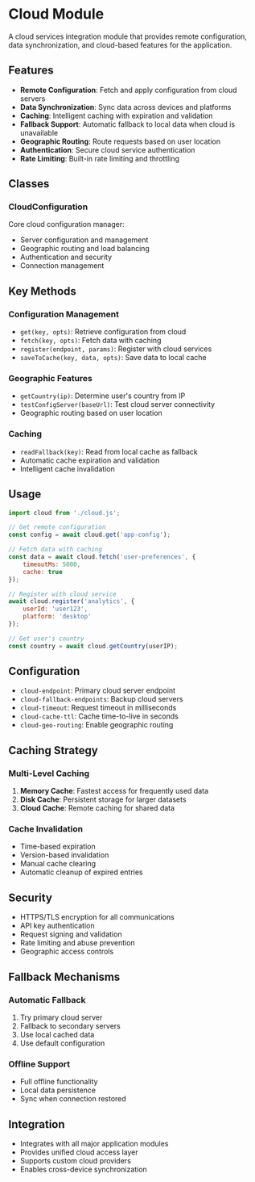 # Cloud Module

A cloud services integration module that provides remote configuration, data synchronization, and cloud-based features for the application.

## Features

- **Remote Configuration**: Fetch and apply configuration from cloud servers
- **Data Synchronization**: Sync data across devices and platforms
- **Caching**: Intelligent caching with expiration and validation
- **Fallback Support**: Automatic fallback to local data when cloud is unavailable
- **Geographic Routing**: Route requests based on user location
- **Authentication**: Secure cloud service authentication
- **Rate Limiting**: Built-in rate limiting and throttling

## Classes

### CloudConfiguration
Core cloud configuration manager:
- Server configuration and management
- Geographic routing and load balancing
- Authentication and security
- Connection management

## Key Methods

### Configuration Management
- `get(key, opts)`: Retrieve configuration from cloud
- `fetch(key, opts)`: Fetch data with caching
- `register(endpoint, params)`: Register with cloud services
- `saveToCache(key, data, opts)`: Save data to local cache

### Geographic Features
- `getCountry(ip)`: Determine user's country from IP
- `testConfigServer(baseUrl)`: Test cloud server connectivity
- Geographic routing based on user location

### Caching
- `readFallback(key)`: Read from local cache as fallback
- Automatic cache expiration and validation
- Intelligent cache invalidation

## Usage

```javascript
import cloud from './cloud.js';

// Get remote configuration
const config = await cloud.get('app-config');

// Fetch data with caching
const data = await cloud.fetch('user-preferences', {
    timeoutMs: 5000,
    cache: true
});

// Register with cloud service
await cloud.register('analytics', {
    userId: 'user123',
    platform: 'desktop'
});

// Get user's country
const country = await cloud.getCountry(userIP);
```

## Configuration

- `cloud-endpoint`: Primary cloud server endpoint
- `cloud-fallback-endpoints`: Backup cloud servers
- `cloud-timeout`: Request timeout in milliseconds
- `cloud-cache-ttl`: Cache time-to-live in seconds
- `cloud-geo-routing`: Enable geographic routing

## Caching Strategy

### Multi-Level Caching
1. **Memory Cache**: Fastest access for frequently used data
2. **Disk Cache**: Persistent storage for larger datasets
3. **Cloud Cache**: Remote caching for shared data

### Cache Invalidation
- Time-based expiration
- Version-based invalidation
- Manual cache clearing
- Automatic cleanup of expired entries

## Security

- HTTPS/TLS encryption for all communications
- API key authentication
- Request signing and validation
- Rate limiting and abuse prevention
- Geographic access controls

## Fallback Mechanisms

### Automatic Fallback
1. Try primary cloud server
2. Fallback to secondary servers
3. Use local cached data
4. Use default configuration

### Offline Support
- Full offline functionality
- Local data persistence
- Sync when connection restored

## Integration

- Integrates with all major application modules
- Provides unified cloud access layer
- Supports custom cloud providers
- Enables cross-device synchronization 